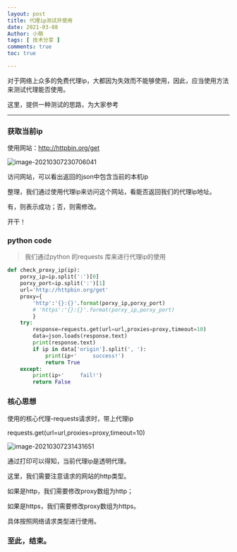 ```yaml
---
layout: post
title: 代理ip测试并使用
date: 2021-03-08
Author: 小萌 
tags: [ 技术分享 ]
comments: true
toc: true

---
```


对于网络上众多的免费代理ip，大都因为失效而不能够使用，因此，应当使用方法来测试代理能否使用。

这里，提供一种测试的思路，为大家参考

---

### 获取当前ip

使用网站：http://httpbin.org/get

![image-20210307230706041](https://gitee.com/pangzhaowei/img-bed/raw/master/img/image-20210307230706041.png)

访问网站，可以看出返回的json中包含当前的本机ip

整理，我们通过使用代理ip来访问这个网站，看能否返回我们的代理ip地址。

有，则表示成功；否，则需修改。

开干！

### python code

> 我们通过python 的requests 库来进行代理ip的使用

```python
def check_proxy_ip(ip):
    porxy_ip=ip.split(':')[0]
    porxy_port=ip.split(':')[1]
    url='http://httpbin.org/get'
    proxy={
        'http':'{}:{}'.format(porxy_ip,porxy_port)
        # 'https':'{}:{}'.format(porxy_ip,porxy_port)
        }
    try:
        response=requests.get(url=url,proxies=proxy,timeout=10)
        data=json.loads(response.text)
        print(response.text)
        if ip in data['origin'].split(', '):
            print(ip+'     success!')
            return True
    except:
        print(ip+'     fail!')
        return False
```

### 核心思想

使用的核心代理-requests请求时，带上代理ip

requests.get(url=url,proxies=proxy,timeout=10)

![image-20210307231431651](https://gitee.com/pangzhaowei/img-bed/raw/master/img/image-20210307231431651.png)

通过打印可以得知，当前代理ip是透明代理。

这里，我们需要注意请求的网站的http类型。

如果是http，我们需要修改proxy数组为http；

如果是https，我们需要修改proxy数组为https。

具体按照网络请求类型进行使用。

### 至此，结束。